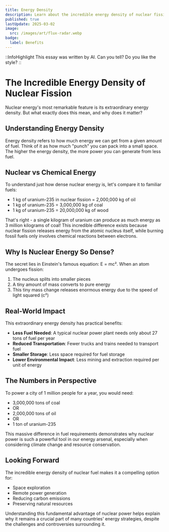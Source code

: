 ```yaml
---
title: Energy Density
description: Learn about the incredible energy density of nuclear fission.
published: true
lastUpdate: 2025-03-02
image:
  src: /images/art/flux-radar.webp
badge:
  label: Benefits
---
```


::InfoHighlight
This essay was written by AI. Can you tell? Do you like the style?
::

# The Incredible Energy Density of Nuclear Fission

Nuclear energy's most remarkable feature is its extraordinary energy density. But what exactly does this mean, and why does it matter?

## Understanding Energy Density

Energy density refers to how much energy we can get from a given amount of fuel. Think of it as how much "punch" you can pack into a small space. The higher the energy density, the more power you can generate from less fuel.

## Nuclear vs Chemical Energy

To understand just how dense nuclear energy is, let's compare it to familiar fuels:

- 1 kg of uranium-235 in nuclear fission = 2,000,000 kg of oil
- 1 kg of uranium-235 = 3,000,000 kg of coal
- 1 kg of uranium-235 = 20,000,000 kg of wood

That's right - a single kilogram of uranium can produce as much energy as 3 million kilograms of coal! This incredible difference exists because nuclear fission releases energy from the atomic nucleus itself, while burning fossil fuels only involves chemical reactions between electrons.

## Why Is Nuclear Energy So Dense?

The secret lies in Einstein's famous equation: E = mc². When an atom undergoes fission:

1. The nucleus splits into smaller pieces
2. A tiny amount of mass converts to pure energy
3. This tiny mass change releases enormous energy due to the speed of light squared (c²)

## Real-World Impact

This extraordinary energy density has practical benefits:

- **Less Fuel Needed**: A typical nuclear power plant needs only about 27 tons of fuel per year
- **Reduced Transportation**: Fewer trucks and trains needed to transport fuel
- **Smaller Storage**: Less space required for fuel storage
- **Lower Environmental Impact**: Less mining and extraction required per unit of energy

## The Numbers in Perspective

To power a city of 1 million people for a year, you would need:

- 3,000,000 tons of coal
- OR
- 2,000,000 tons of oil
- OR
- 1 ton of uranium-235

This massive difference in fuel requirements demonstrates why nuclear power is such a powerful tool in our energy arsenal, especially when considering climate change and resource conservation.

## Looking Forward

The incredible energy density of nuclear fuel makes it a compelling option for:

- Space exploration
- Remote power generation
- Reducing carbon emissions
- Preserving natural resources

Understanding this fundamental advantage of nuclear power helps explain why it remains a crucial part of many countries' energy strategies, despite the challenges and controversies surrounding it.
